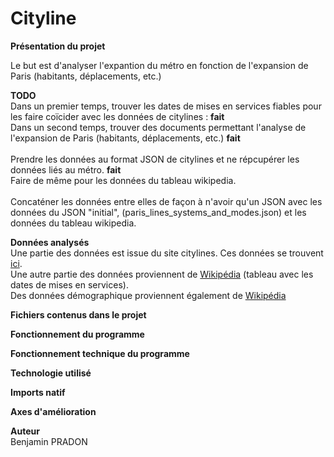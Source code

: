 # Cityline
**Présentation du projet** <br />

Le but est d'analyser l'expantion du métro en fonction de l'expansion de Paris (habitants, déplacements, etc.) <br />

**TODO** <br />
Dans un premier temps, trouver les dates de mises en services fiables pour les faire coïcider avec les données de citylines : **fait** <br />
Dans un second temps, trouver des documents permettant l'analyse de l'expansion de Paris (habitants, déplacements, etc.) **fait** <br />
<br />
Prendre les données au format JSON de citylines et ne répcupérer les données liés au métro. **fait** <br />
Faire de même pour les données du tableau wikipedia. <br />
<br>
Concaténer les données entre elles de façon à n'avoir qu'un JSON avec les données du JSON "initial", (paris_lines_systems_and_modes.json) et les données du tableau wikipedia. <br />




**Données analysés** <br />
Une partie des données est issue du site citylines. Ces données se trouvent [ici](https://www.citylines.co/data?city=paris#city "Cityline"). <br />
Une autre partie des données proviennent de [Wikipédia](https://fr.wikipedia.org/wiki/M%C3%A9tro_de_Paris "Wikipedia") (tableau avec les dates de mises en services). <br />
Des données démographique proviennent également de [Wikipédia](https://fr.wikipedia.org/wiki/Mod%C3%A8le:Tableau_D%C3%A9mographie_Paris) <br />

**Fichiers contenus dans le projet**

**Fonctionnement du programme**

**Fonctionnement technique du programme**

**Technologie utilisé**

**Imports natif**

**Axes d'amélioration**

**Auteur**<br />
Benjamin PRADON